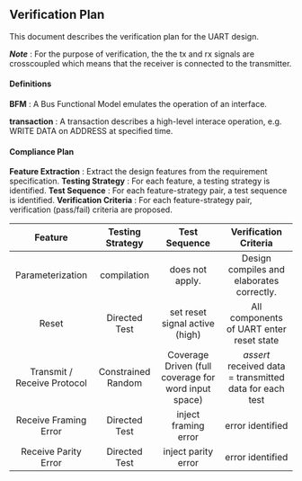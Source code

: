 ## Verification Plan
This document describes the verification plan for the UART design.


***Note*** : For the purpose of verification, the the tx and rx signals are crosscoupled which means that the receiver is connected to the transmitter. 

#### Definitions
**BFM** : A Bus Functional Model emulates the operation of an interface.


**transaction** : A transaction describes a high-level interace operation, e.g. WRITE DATA on ADDRESS at specified time.

#### Compliance Plan
**Feature Extraction** : Extract the design features from the requirement specification. 
**Testing Strategy** : For each feature, a testing strategy is identified.
**Test Sequence** : For each feature-strategy pair, a test sequence is identified.
**Verification Criteria** :  For each feature-strategy pair, verification (pass/fail) criteria are proposed.

| Feature | Testing Strategy | Test Sequence | Verification Criteria |
| :------: | :------: | :------: | :------: |
| Parameterization | compilation | does not apply. | Design compiles and elaborates correctly. |
| Reset | Directed Test | set reset signal active (high) | All components of UART enter reset state |
| Transmit / Receive Protocol | Constrained Random | Coverage Driven (full coverage for word input space) | *assert* received data = transmitted data for each test |
| Receive Framing Error | Directed Test | inject framing error | error identified |
| Receive Parity Error | Directed Test | inject parity error | error identified |


